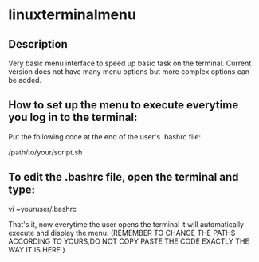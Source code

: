 # linuxterminalmenu

Description
-----------------------------------------------------
Very basic menu interface to speed up basic task on the terminal.
Current version does not have many menu options but more complex options can be added.

How to set up the menu to execute everytime you log in to the terminal:
-----------------------------------------------------
Put the following code at the end of the user's .bashrc file: 

/path/to/your/script.sh


To edit the .bashrc file, open the terminal and type:
-----------------------------------------------------

vi ~youruser/.bashrc


That's it, now everytime the user opens the terminal it will automatically execute and display the menu.
(REMEMBER TO CHANGE THE PATHS ACCORDING TO YOURS,DO NOT COPY PASTE THE CODE EXACTLY THE WAY IT IS HERE.)


